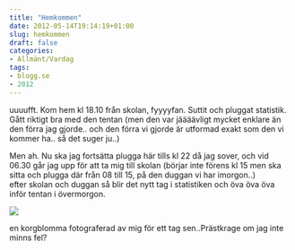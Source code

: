 ```yaml
---
title: "Hemkommen"
date: 2012-05-14T19:14:19+01:00
slug: hemkommen
draft: false
categories:
- Allmänt/Vardag
tags:
- blogg.se
- 2012
---
```

uuuufft. Kom hem kl 18.10 från skolan, fyyyyfan. Suttit och pluggat statistik. Gått riktigt bra med den tentan (men den var jäääävligt mycket enklare än den förra jag gjorde.. och den förra vi gjorde är utformad exakt som den vi kommer ha.. så det suger ju..)  
  
Men ah. Nu ska jag fortsätta plugga här tills kl 22 då jag sover, och vid 06.30 går jag upp för att ta mig till skolan (börjar inte förens kl 15 men ska sitta och plugga där från 08 till 15, på den duggan vi har imorgon..)  
efter skolan och duggan så blir det nytt tag i statistiken och öva öva öva inför tentan i övermorgon.  
  
![](/assets/images/blogg.se/bajsblomma_202573865.jpg)  
  
en korgblomma fotograferad av mig för ett tag sen..Prästkrage om jag inte minns fel?